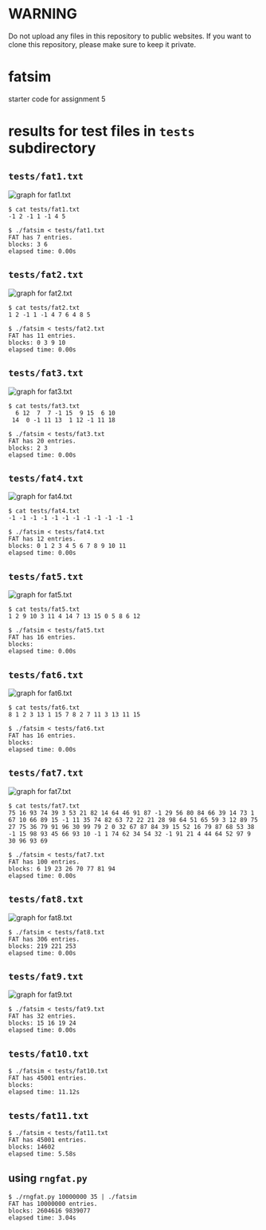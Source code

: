 # WARNING
Do not upload any files in this repository to public websites. If you want to clone this repository, please make sure to keep it private.

# fatsim

starter code for assignment 5

# results for test files in `tests` subdirectory

## `tests/fat1.txt`
![graph for fat1.txt](images/fat1.svg "graph for fat1.txt")

```
$ cat tests/fat1.txt
-1 2 -1 1 -1 4 5

$ ./fatsim < tests/fat1.txt
FAT has 7 entries.
blocks: 3 6
elapsed time: 0.00s
```

## `tests/fat2.txt`
![graph for fat2.txt](images/fat2.svg "graph for fat2.txt")

```
$ cat tests/fat2.txt
1 2 -1 1 -1 4 7 6 4 8 5

$ ./fatsim < tests/fat2.txt
FAT has 11 entries.
blocks: 0 3 9 10
elapsed time: 0.00s
```

## `tests/fat3.txt`
![graph for fat3.txt](images/fat3.svg "graph for fat3.txt")

```
$ cat tests/fat3.txt
  6 12  7  7 -1 15  9 15  6 10
 14  0 -1 11 13  1 12 -1 11 18

$ ./fatsim < tests/fat3.txt
FAT has 20 entries.
blocks: 2 3
elapsed time: 0.00s
```

## `tests/fat4.txt`
![graph for fat4.txt](images/fat4.svg "graph for fat4.txt")

```
$ cat tests/fat4.txt
-1 -1 -1 -1 -1 -1 -1 -1 -1 -1 -1 -1

$ ./fatsim < tests/fat4.txt
FAT has 12 entries.
blocks: 0 1 2 3 4 5 6 7 8 9 10 11
elapsed time: 0.00s
```

## `tests/fat5.txt`
![graph for fat5.txt](images/fat5.svg "graph for fat5.txt")

```
$ cat tests/fat5.txt
1 2 9 10 3 11 4 14 7 13 15 0 5 8 6 12

$ ./fatsim < tests/fat5.txt
FAT has 16 entries.
blocks:
elapsed time: 0.00s
```

## `tests/fat6.txt`
![graph for fat6.txt](images/fat6.svg "graph for fat6.txt")

```
$ cat tests/fat6.txt
8 1 2 3 13 1 15 7 8 2 7 11 3 13 11 15

$ ./fatsim < tests/fat6.txt
FAT has 16 entries.
blocks:
elapsed time: 0.00s
```

## `tests/fat7.txt`
![graph for fat7.txt](images/fat7.svg "graph for fat7.txt")

```
$ cat tests/fat7.txt
75 16 93 74 39 3 53 21 82 14 64 46 91 87 -1 29 56 80 84 66 39 14 73 1
67 10 66 89 15 -1 11 35 74 82 63 72 22 21 28 98 64 51 65 59 3 12 89 75
27 75 36 79 91 96 30 99 79 2 0 32 67 87 84 39 15 52 16 79 87 68 53 38
-1 15 98 93 45 66 93 10 -1 1 74 62 34 54 32 -1 91 21 4 44 64 52 97 9
30 96 93 69

$ ./fatsim < tests/fat7.txt
FAT has 100 entries.
blocks: 6 19 23 26 70 77 81 94
elapsed time: 0.00s
```

## `tests/fat8.txt`
![graph for fat8.txt](images/fat8.svg "graph for fat8.txt")

```
$ ./fatsim < tests/fat8.txt
FAT has 306 entries.
blocks: 219 221 253
elapsed time: 0.00s
```

## `tests/fat9.txt`
![graph for fat9.txt](images/fat9.svg "graph for fat9.txt")

```
$ ./fatsim < tests/fat9.txt
FAT has 32 entries.
blocks: 15 16 19 24
elapsed time: 0.00s
```

## `tests/fat10.txt`
```
$ ./fatsim < tests/fat10.txt
FAT has 45001 entries.
blocks:
elapsed time: 11.12s
```

## `tests/fat11.txt`
```
$ ./fatsim < tests/fat11.txt
FAT has 45001 entries.
blocks: 14602
elapsed time: 5.58s
```


## using `rngfat.py`
```
$ ./rngfat.py 10000000 35 | ./fatsim
FAT has 10000000 entries.
blocks: 2604616 9839077
elapsed time: 3.04s
```
